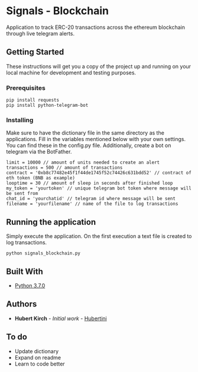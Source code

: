 # Signals - Blockchain

Application to track ERC-20 transactions across the ethereum blockchain through live telegram alerts.  

## Getting Started

These instructions will get you a copy of the project up and running on your local machine for development and testing purposes. 

### Prerequisites

```
pip install requests
pip install python-telegram-bot
```
### Installing

Make sure to have the dictionary file in the same directory as the applications. Fill in the variables mentioned below with your own settings. 
You can find these in the config.py file. Additionally, create a bot on telegram via the BotFather. 

```
limit = 10000 // amount of units needed to create an alert
transactions = 500 // amount of transactions 
contract = '0xb8c77482e45f1f44de1745f52c74426c631bdd52' // contract of eth token (BNB as example)
looptime = 30 // amount of sleep in seconds after finished loop
my_token = 'yourtoken' // unique telegram bot token where message will be sent from
chat_id = 'yourchatid' // telegram id where message will be sent
filename = 'yourfilename' // name of the file to log transactions
```

## Running the application

Simply execute the application. On the first execution a text file is created to log transactions. 

 ```
 python signals_blockchain.py
 ```

## Built With

* [Python 3.7.0](https://docs.python.org/3/) 

## Authors

* **Hubert Kirch** - *Initial work* - [Hubertini](https://github.com/hubertini/)

## To do

* Update dictionary
* Expand on readme
* Learn to code better
